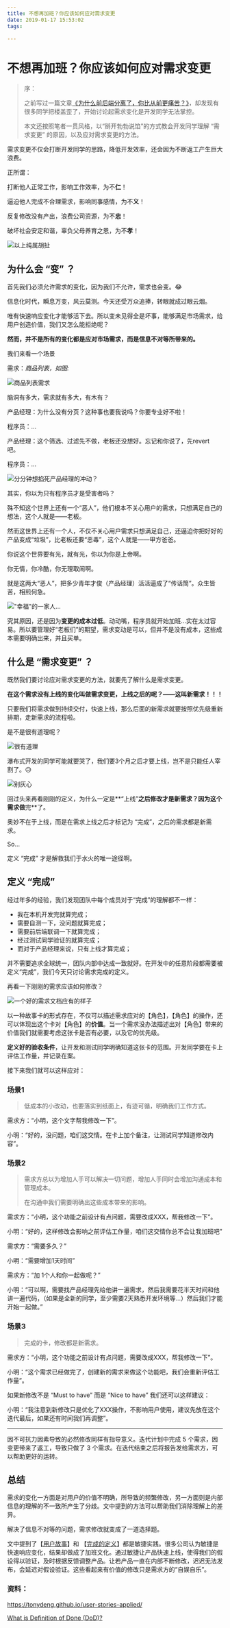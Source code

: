 ```yaml
---
title: 不想再加班？你应该如何应对需求变更
date: 2019-01-17 15:53:02
tags:

---
```


# 不想再加班？你应该如何应对需求变更

> 序：
>
> 之前写过一篇文章[《为什么前后端分离了，你比从前更痛苦？》](https://my.oschina.net/xbl/blog/2246297)，却发现有很多同学把楼盖歪了，开始讨论起需求变化是开发同学无法掌控。
>
> 本文还按照笔者一贯风格，以“掰开勃勃说馅”的方式教会开发同学理解 “需求变更” 的原因，以及应对需求变更的方法。

需求变更不仅会打断开发同学的思路，降低开发效率，还会因为不断返工产生巨大浪费。

正所谓：

打断他人正常工作，影响工作效率，为不**仁**！

逼迫他人完成不合理需求，影响同事感情，为不**义**！

反复修改没有产出，浪费公司资源，为不**忠**！

破坏社会安定和谐，辜负父母养育之恩，为不**孝**！

![以上纯属胡扯](http://img03.sogoucdn.com/app/a/200678/03308ac3b316d3302aa21cf9595d88df.gif)

## 为什么会 “变” ？

首先我们必须允许需求的变化，因为我们不允许，需求也会变。😂

信息化时代，瞬息万变，风云莫测。今天还受万众追捧，转眼就成过眼云烟。

唯有快速响应变化才能够活下去。所以变未见得全是坏事，能够满足市场需求，给用户创造价值，我们又怎么能拒绝呢？

**然而，并不是所有的变化都是应对市场需求，而是信息不对等所带来的。**

我们来看一个场景

需求：*商品列表，如图:*

![商品列表需求](https://ws3.sinaimg.cn/large/006tNc79ly1fzasvh1vr7j30cw0c8my0.jpg)



脑洞有多大，需求就有多大，有木有？

产品经理：为什么没有分页？这种事也要我说吗？你要专业好不啦！

程序员：...

产品经理：这个筛选、过滤先不做，老板还没想好。忘记和你说了，先revert 吧。

程序员：...

![分分钟想掐死产品经理的冲动？](http://img04.sogoucdn.com/app/a/200678/915fd19f0ba4cc739c3ab50c0a98be53.gif)

其实，你以为只有程序员才是受害者吗？

殊不知这个世界上还有一个“恶人”，他们根本不关心用户的需求，只想满足自己的想法，这个人就是——老板。

然而这世界上还有一个人，不仅不关心用户需求只想满足自己，还逼迫你把好好的产品变成“垃圾”，比老板还要“恶毒”，这个人就是——甲方爸爸。

你说这个世界要有光，就有光，你以为你是上帝啊。

你无情，你冷酷，你无理取闹啊。

就是这两大“恶人”，把多少青年才俊（产品经理）活活逼成了“传话筒”。众生皆苦，相煎何急。

!["幸福"的一家人...](https://ws3.sinaimg.cn/large/006tNc79ly1fzghbvwxbvj30gi0aldgm.jpg)

究其原因，还是因为**变更的成本过低**。动动嘴，程序员就开始加班…实在太过容易。所以要管理好“老板们”的期望，需求变动是可以，但并不是没有成本，这些成本需要明确出来，并且买单。

## 什么是 “需求变更” ？

既然我们要讨论应对需求变更的方法，就要先了解什么是需求变更。

**在这个需求没有上线的变化叫做需求变更，上线之后的呢？——这叫新需求！！！**

只要我们将需求做到持续交付，快速上线，那么后面的新需求就要按照优先级重新排期，走新需求的流程啦。

是不是很有道理呢？

![很有道理](https://img01.sogoucdn.com/app/a/200678/b988f5f0cfd580339fdd4ff2524ceea0.gif)

瀑布式开发的同学可能就要哭了，我们要3个月之后才要上线，岂不是只能任人宰割了。😥

![别灰心](http://img01.sogoucdn.com/app/a/200678/c3896bd3b305bef29f460043515c2197.jpg)

回过头来再看刚刚的定义，为什么一定是**“上线”**之后修改才是新需求？因为这个需求做**完**了。

奥妙不在于上线，而是在需求上线之后才标记为 “完成”，之后的需求都是新需求。

So…

定义 “完成” 才是解救我们于水火的唯一途径啊。

## 定义 “完成”

经过年多的经验，我们发现团队中每个成员对于“完成”的理解都不一样：

- 我在本机开发完就算完成；
- 需要自测一下，没问题就算完成；
- 需要前后端联调一下就算完成；
- 经过测试同学验证的就算完成；
- 而对于产品经理来说，只有上线才算完成；

并不需要追求全球统一，团队内部中达成一致就好。在开发中的任意阶段都需要被定义“完成”，我们今天只讨论需求完成的定义。

再看一下刚刚的需求应该如何修改？

![一个好的需求文档应有的样子](https://ws2.sinaimg.cn/large/006tNc79ly1fzatcg6v4yj30u01ox4qq.jpg)

以一种故事卡的形式存在，不仅可以描述需求应对的【角色】，【角色】的操作，还可以体现出这个卡对【角色】的**价值**。当一个需求没办法描述出对【角色】带来的价值我们就需要考虑这张卡是否有必要，以及它的优先级。

**定义好的验收条件**，让开发和测试同学明确知道这张卡的范围。开发同学要在卡上评估工作量，并记录在案。

接下来我们就可以这样应对：

### 场景1

> 低成本的小改动，也要落实到纸面上，有迹可循，明确我们工作方式。

需求方：“小明，这个文字帮我修改一下”。

小明：“好的，没问题，咱们这交情。在卡上加个备注，让测试同学知道修改内容”。

### 场景2

> 需求方总以为增加人手可以解决一切问题，增加人手同时会增加沟通成本和管理成本。
>
> 在沟通中我们需要明确出这些成本带来的影响。

需求方：“小明，这个功能之前设计有点问题，需要改成XXX，帮我修改一下”。

小明：“好的，这样修改会影响之前评估工作量，咱们这交情你总不会让我加班吧”

需求方：“需要多久？”

小明：“需要增加1天时间”

需求方：“加 1个人和你一起做呢？”

小明：“可以啊，需要找产品经理先给他讲一遍需求，然后我需要花半天时间和他讲一遍代码，（如果是全新的同学，至少需要2天熟悉开发环境等…）然后我们才能开始一起做。”

### 场景3

>完成的卡，修改都是新需求。

需求方：“小明，这个功能之前设计有点问题，需要改成XXX，帮我修改一下”。

小明：“这个需求已经做完了，创建新的需求来做这个功能吧，我们会重新评估工作量”。

如果新修改不是 “Must to have” 而是 “Nice to have” 我们还可以这样建议：

小明：“我注意到新修改只是优化了XXX操作，不影响用户使用，建议先放在这个迭代最后，如果还有时间我们再调整”。



---

因不可抗力因素导致的必然修改同样有指导意义。迭代计划中完成 5 个需求，因变更带来了返工，导致只做了 3 个需求。在迭代结束之后将报告发给需求方，可以帮助更好的运转。

## 总结

需求的变化一方面是对用户的价值不明确，所导致的频繁修改，另一方面则是内部信息的理解的不一致所产生了分歧。文中提到的方法可以帮助我们消除理解上的差异。

解决了信息不对等的问题，需求修改就变成了一道选择题。

文中提到了【[用户故事](https://baike.baidu.com/item/%E7%94%A8%E6%88%B7%E6%95%85%E4%BA%8B)】和 【[完成的定义](https://www.scrumalliance.org/community/articles/2008/september/what-is-definition-of-done-(dod))】都是敏捷实践。很多公司认为敏捷是快速响应变化，结果却做成了加班文化。通过敏捷让产品快速上线，使得我们的假设得以验证，及时根据反馈调整产品。让若产品一直在内部不断修改，迟迟无法发布，会延迟对假设验证。这些看起来有价值的修改只是需求方的“自娱自乐”。

### 资料：

https://tonydeng.github.io/user-stories-applied/

[What is Definition of Done (DoD)?](https://www.scrumalliance.org/community/articles/2008/september/what-is-definition-of-done-(dod))







